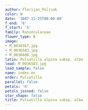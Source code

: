 ```yaml
---
author: Florijan_Poljsak
color: W
date: '2007-11-25T00:00:00'
f_end: '6'
f_start: '5'
family: Ranunculaceae
flower_type: B
image:
- M_0036567.jpg
- M_0036583.jpg
- M_0036600.jpg
latin: Pulsatilla alpina subsp. alba
lead: M_0036583.jpg
lead_sample: false
name: index.en
order: Pulsatilla
parallel: false
petals: '6'
petals_joined: false
star_shape: false
title: Pulsatilla alpina subsp. alba
---
```

